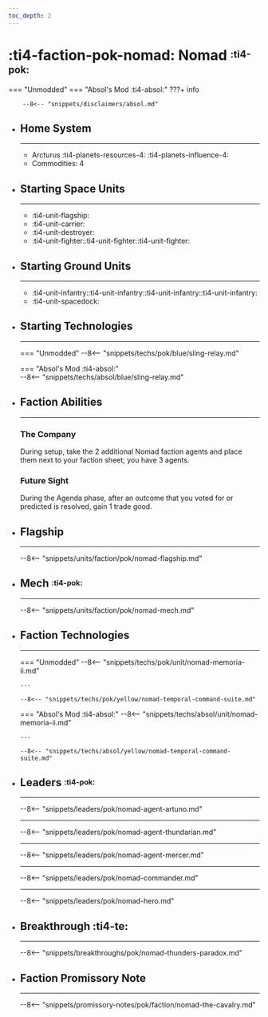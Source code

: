 ```yaml
---
toc_depth: 2
---
```


# :ti4-faction-pok-nomad: Nomad <sup><sub>:ti4-pok:</sub></sup>
=== "Unmodded"
=== "Absol's Mod :ti4-absol:" 
    ???+ info

        --8<-- "snippets/disclaimers/absol.md"

<div class="grid cards" markdown>

-   ## __Home System__

    ---

    * Arcturus :ti4-planets-resources-4: :ti4-planets-influence-4:
    * Commodities: 4

</div>

<div class="grid cards" markdown>

-   ## __Starting Space Units__

    ---

    * :ti4-unit-flagship:
    * :ti4-unit-carrier:
    * :ti4-unit-destroyer:
    * :ti4-unit-fighter::ti4-unit-fighter::ti4-unit-fighter:

-   ## __Starting Ground Units__

    ---

    * :ti4-unit-infantry::ti4-unit-infantry::ti4-unit-infantry::ti4-unit-infantry:
    * :ti4-unit-spacedock:

-   ## __Starting Technologies__

    ---
    === "Unmodded"
        --8<-- "snippets/techs/pok/blue/sling-relay.md"

    === "Absol's Mod :ti4-absol:"  
        --8<-- "snippets/techs/absol/blue/sling-relay.md"

-   ## __Faction Abilities__

    ---
    ### **The Company**
    
    During setup, take the 2 additional Nomad faction agents and place them next to your faction sheet; you have 3 agents.

    ### **Future Sight**

    During the Agenda phase, after an outcome that you voted for or predicted is resolved, gain 1 trade good.

-   ## __Flagship__

    ---
    --8<-- "snippets/units/faction/pok/nomad-flagship.md"

-   ## __Mech__ <sup><sub>:ti4-pok:</sub></sup>

    ---
    --8<-- "snippets/units/faction/pok/nomad-mech.md"

-   ## __Faction Technologies__

    ---
    === "Unmodded"
        --8<-- "snippets/techs/pok/unit/nomad-memoria-ii.md"

        ---

        --8<-- "snippets/techs/pok/yellow/nomad-temporal-command-suite.md"

    === "Absol's Mod :ti4-absol:"
        --8<-- "snippets/techs/absol/unit/nomad-memoria-ii.md"

        ---

        --8<-- "snippets/techs/absol/yellow/nomad-temporal-command-suite.md"

-   ## __Leaders__ <sup><sub>:ti4-pok:</sub></sup>

    ---
    
    --8<-- "snippets/leaders/pok/nomad-agent-artuno.md"

    ---
    
    --8<-- "snippets/leaders/pok/nomad-agent-thundarian.md"

    ---
    
    --8<-- "snippets/leaders/pok/nomad-agent-mercer.md"

    ---

    --8<-- "snippets/leaders/pok/nomad-commander.md"

    ---

    --8<-- "snippets/leaders/pok/nomad-hero.md"

- ## __Breakthrough__ :ti4-te:

    ---
    --8<-- "snippets/breakthroughs/pok/nomad-thunders-paradox.md"

-   ## __Faction Promissory Note__

    ---
    --8<-- "snippets/promissory-notes/pok/faction/nomad-the-cavalry.md"

</div>